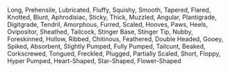 Long, Prehensile, Lubricated, Fluffy, Squishy, Smooth, Tapered, Flared, Knotted, Blunt, Aphrodisiac, Sticky, Thick, Muzzled, Angular, Plantigrade, Digitgrade, Tendril, Amorphous, Furred, Scaled, Hooves, Paws, Heels, Ovipositor, Sheathed, Tailcock, Stinger Base, Stinger Tip, Nubby, Foreskinned, Hollow, Ribbed, Chitinous, Feathered, Double Headed, Gooey, Spiked, Absorbent, Slightly Pumped, Fully Pumped, Tailcunt, Beaked, Corkscrewed, Tongued, Freckled, Plugged, Partially Scaled, Short, Floppy, Hyper Pumped, Heart-Shaped, Star-Shaped, Flower-Shaped
